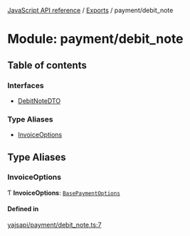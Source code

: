 [JavaScript API reference](../README) / [Exports](../modules) / payment/debit\_note

# Module: payment/debit\_note

## Table of contents

### Interfaces

- [DebitNoteDTO](../interfaces/payment_debit_note.DebitNoteDTO)

### Type Aliases

- [InvoiceOptions](payment_debit_note#invoiceoptions)

## Type Aliases

### InvoiceOptions

Ƭ **InvoiceOptions**: [`BasePaymentOptions`](../interfaces/payment_config.BasePaymentOptions)

#### Defined in

[yajsapi/payment/debit_note.ts:7](https://github.com/golemfactory/yajsapi/blob/d7422f1/yajsapi/payment/debit_note.ts#L7)
